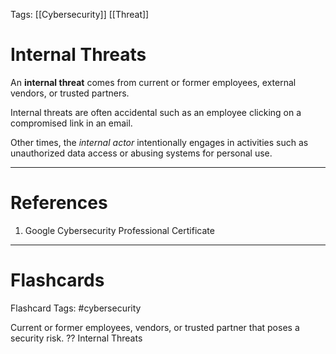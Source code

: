 Tags: [[Cybersecurity]] [[Threat]]
# Internal Threats

An **internal threat** comes from current or former employees, external vendors, or trusted partners.

Internal threats are often accidental such as an employee clicking on a compromised link in an email.

Other times, the *internal actor* intentionally engages in activities such as unauthorized data access or abusing systems for personal use.

---
# References

1. Google Cybersecurity Professional Certificate

---
# Flashcards

Flashcard Tags: #cybersecurity 

Current or former employees, vendors, or trusted partner that poses a security risk.
??
Internal Threats
<!--SR:!2024-04-29,4,270!2024-04-29,4,270-->